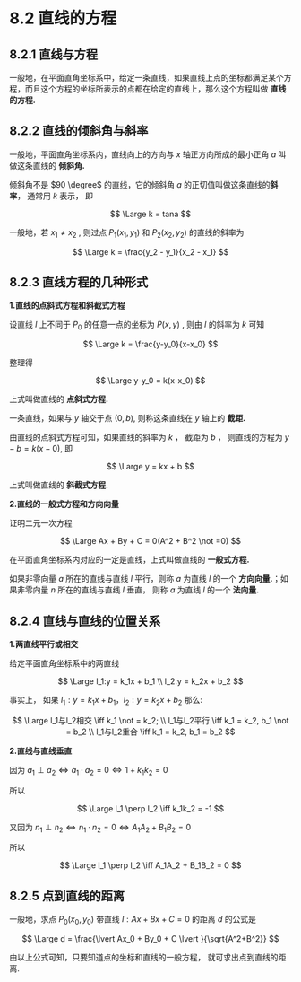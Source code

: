 # 8.2 直线的方程

## 8.2.1 直线与方程

一般地，在平面直角坐标系中，给定一条直线，如果直线上点的坐标都满足某个方程，而且这个方程的坐标所表示的点都在给定的直线上，那么这个方程叫做
**直线的方程.**

## 8.2.2 直线的倾斜角与斜率

一般地，平面直角坐标系内，直线向上的方向与 $x$ 轴正方向所成的最小正角 $a$ 叫做这条直线的 **倾斜角.** 

倾斜角不是 $90 \degree$ 的直线，它的倾斜角 $a$ 的正切值叫做这条直线的**斜率**， 通常用 $k$ 表示， 即

$$
\Large
k = tana
$$

一般地，若 $x_1\not =x_2$ , 则过点 $P_1(x_1,y_1)$ 和 $P_2(x_2,y_2)$ 的直线的斜率为

$$
\Large
k = \frac{y_2 - y_1}{x_2 - x_1}
$$

## 8.2.3 直线方程的几种形式

**1.直线的点斜式方程和斜截式方程**

设直线 $l$ 上不同于 $P_0$ 的任意一点的坐标为 $P(x,y)$ , 则由 $l$ 的斜率为 $k$ 可知

$$
\Large
k = \frac{y-y_0}{x-x_0}
$$

整理得

$$
\Large
y-y_0 = k(x-x_0)
$$

上式叫做直线的 **点斜式方程.**

一条直线，如果与 $y$ 轴交于点 $(0,b)$, 则称这条直线在 $y$ 轴上的 **截距.**

由直线的点斜式方程可知，如果直线的斜率为 $k$ ， 截距为 $b$ ， 则直线的方程为 $y-b = k(x-0)$, 即

$$
\Large
y = kx + b
$$

上式叫做直线的 **斜截式方程.**

**2.直线的一般式方程和方向向量**

证明二元一次方程

$$
\Large
Ax + By + C = 0(A^2 + B^2 \not =0)
$$

在平面直角坐标系内对应的一定是直线，上式叫做直线的 **一般式方程.**

如果非零向量 $a$ 所在的直线与直线 $l$ 平行，则称 $a$ 为直线 $l$ 的一个 **方向向量.**；如果非零向量 $n$ 所在的直线与直线 $l$ 垂直， 则称 $a$ 为直线 $l$ 的一个 **法向量.**

## 8.2.4 直线与直线的位置关系

**1.两直线平行或相交**

给定平面直角坐标系中的两直线

$$
\Large
l_1:y = k_1x + b_1
\\
l_2:y = k_2x + b_2
$$

事实上， 如果 $l_1:y = k_1x + b_1， l_2:y = k_2x + b_2$ 那么:

$$
\Large
l_1与l_2相交 \iff k_1 \not = k_2;
\\
l_1与l_2平行 \iff k_1 = k_2, b_1 \not = b_2
\\
l_1与l_2重合 \iff  k_1 = k_2, b_1  = b_2 
$$

**2.直线与直线垂直**

因为 $a_1 \perp a_2 \iff a_1 · a_2 = 0 \iff 1 + k_1k_2 = 0$ 

所以

$$
\Large
l_1 \perp l_2 \iff k_1k_2 = -1
$$

又因为 $n_1 \perp n_2 \iff n_1·n_2 = 0 \iff A_1A_2 + B_1B_2 = 0$ 

所以

$$
\Large
l_1 \perp l_2 \iff A_1A_2 + B_1B_2 = 0 
$$

## 8.2.5 点到直线的距离

一般地，求点 $P_0(x_0,y_0)$ 带直线 $l:Ax + Bx + C = 0$ 的距离 $d$ 的公式是

$$
\Large
d = \frac{\lvert Ax_0 + By_0 + C \lvert }{\sqrt{A^2+B^2}}
$$

由以上公式可知，只要知道点的坐标和直线的一般方程， 就可求出点到直线的距离.

